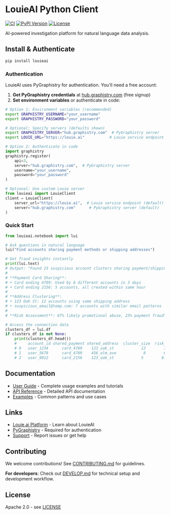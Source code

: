 # LouieAI Python Client

[![CI](https://github.com/graphistry/louie-py/actions/workflows/ci.yml/badge.svg)](https://github.com/graphistry/louie-py/actions/workflows/ci.yml)
[![PyPI Version](https://img.shields.io/pypi/v/louieai.svg)](https://pypi.org/project/louieai/)
[![License](https://img.shields.io/badge/License-Apache%202.0-blue.svg)](LICENSE)

AI-powered investigation platform for natural language data analysis.

## Install & Authenticate

```bash
pip install louieai
```

### Authentication

LouieAI uses PyGraphistry for authentication. You'll need a free account:

1. **Get PyGraphistry credentials** at [hub.graphistry.com](https://hub.graphistry.com) (free signup)
2. **Set environment variables** or authenticate in code:

```bash
# Option 1: Environment variables (recommended)
export GRAPHISTRY_USERNAME="your_username"
export GRAPHISTRY_PASSWORD="your_password"

# Optional: Specify servers (defaults shown)
export GRAPHISTRY_SERVER="hub.graphistry.com"  # PyGraphistry server
export LOUIE_URL="https://louie.ai"           # Louie service endpoint
```

```python
# Option 2: Authenticate in code
import graphistry
graphistry.register(
    api=3, 
    server="hub.graphistry.com",  # PyGraphistry server
    username="your_username", 
    password="your_password"
)

# Optional: Use custom Louie server
from louieai import LouieClient
client = LouieClient(
    server_url="https://louie.ai",  # Louie service endpoint (default)
    server="hub.graphistry.com"      # PyGraphistry server (default)
)
```

### Quick Start

```python
from louieai.notebook import lui

# Ask questions in natural language  
lui("Find accounts sharing payment methods or shipping addresses")

# Get fraud insights instantly
print(lui.text)
# Output: "Found 23 suspicious account clusters sharing payment/shipping details:
# 
# **Payment Card Sharing**:
# • Card ending 4789: Used by 8 different accounts in 3 days
# • Card ending 2156: 5 accounts, all created within same hour
# 
# **Address Clustering**:
# • 123 Oak St: 12 accounts using same shipping address
# • suspicious_email@temp.com: 7 accounts with similar email patterns
# 
# **Risk Assessment**: 67% likely promotional abuse, 23% payment fraud"

# Access the connection data
clusters_df = lui.df
if clusters_df is not None:
    print(clusters_df.head())
    #     account_id shared_payment shared_address  cluster_size  risk_score
    # 0   user_1234      card_4789    123_oak_st            12        7.2
    # 1   user_5678      card_4789    456_elm_ave            8        6.8  
    # 2   user_9012      card_2156    123_oak_st            5        8.1
```

## Documentation

- [User Guide](https://louie-py.readthedocs.io) - Complete usage examples and tutorials
- [API Reference](https://louie-py.readthedocs.io/en/latest/api/) - Detailed API documentation
- [Examples](https://louie-py.readthedocs.io/en/latest/examples/) - Common patterns and use cases

## Links

- [Louie.ai Platform](https://louie.ai) - Learn about LouieAI
- [PyGraphistry](https://github.com/graphistry/pygraphistry) - Required for authentication
- [Support](https://github.com/graphistry/louie-py/issues) - Report issues or get help

## Contributing

We welcome contributions! See [CONTRIBUTING.md](CONTRIBUTING.md) for guidelines.

**For developers**: Check out [DEVELOP.md](DEVELOP.md) for technical setup and development workflow.

## License

Apache 2.0 - see [LICENSE](LICENSE)